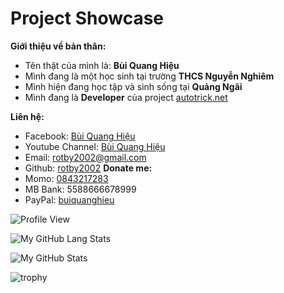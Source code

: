 # Project Showcase
**Giới thiệu về bản thân:**

 - Tên thật của mình là: **Bùi Quang Hiệu**
 - Mình đang là một học sinh tại trường **THCS Nguyễn Nghiêm**
 - Mình hiện đang học tập và sinh sống tại **Quảng Ngãi**
 - Mình đang là **Developer** của project [autotrick.net](https://autotrick.net)

**Liên hệ:**

 - Facebook: [Bùi Quang Hiệu](https://www.facebook.com/BQHieu.info)
 - Youtube Channel: [Bùi Quang Hiệu](https://www.youtube.com/channel/buiquanghieu)
 - Email: [rotby2002@gmail.com](mailto:rotby2002@gmail.com)
 - Github: [rotby2002](https://github.com/rotby2002)
**Donate me:**
 - Momo: [0843217283](https://nhantien.momo.vn/0843217283)
 - MB Bank: 5588666678999
 - PayPal: [buiquanghieu](https://paypal.me/buiquanghieu)
 
 ![Profile View](https://komarev.com/ghpvc/?username=rotby2002&style=flat-square)

![My GitHub Lang Stats](https://github-stats.agentbot.xyz/api/top-langs/?username=rotby2002&theme=tokyonight&layout=compact)

![My GitHub Stats](https://github-stats.agentbot.xyz/api?username=rotby2002&count_private=true&show_icons=true&theme=tokyonight)

![trophy](https://github-profile-trophy.vercel.app/?username=ryo-ma&theme=onedark)


